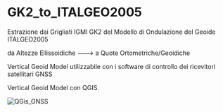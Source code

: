 # GK2_to_ITALGEO2005
Estrazione dai Grigliati IGMI GK2 del Modello di Ondulazione del Geoide ITALGEO2005

da Altezze Ellissoidiche ---> a Quote Ortometriche/Geoidiche

Vertical Geoid Model utilizzabile con i software di controllo 
dei ricevitori satellitari GNSS 
 
Vertical Geoid Model con QGIS.

![QGis_GNSS](https://user-images.githubusercontent.com/23143342/185226806-84c9ba52-c46b-4655-8ca5-5c4efa217972.jpg)
